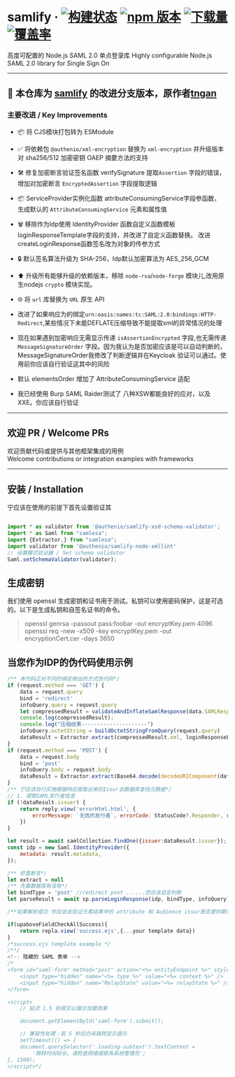 # samlify &middot; [![构建状态](https://img.shields.io/circleci/build/github/tngan/samlify?style=for-the-badge&logo=circleci)](https://app.circleci.com/pipelines/github/tngan/samlify) [![npm 版本](https://img.shields.io/npm/v/samlify.svg?style=for-the-badge&logo=npm)](https://www.npmjs.com/package/samlify) [![下载量](https://img.shields.io/npm/dm/samlify.svg?style=for-the-badge&logo=npm)](https://www.npmjs.com/package/samlify) [![覆盖率](https://img.shields.io/coveralls/tngan/samlify/master.svg?style=for-the-badge&logo=coveralls)](https://coveralls.io/github/tngan/samlify?branch=master)

高度可配置的 Node.js SAML 2.0 单点登录库
Highly configurable Node.js SAML 2.0 library for Single Sign On

---

## 🔄 本仓库为 [samlify](https://github.com/tngan/samlify) 的改进分支版本，原作者[tngan](https://github.com/tngan)

### 主要改进 / Key Improvements

- 📦 将 CJS模块打包转为 ESModule

- ✅ 将依赖包 `@authenio/xml-encryption` 替换为 `xml-encryption` 并升级版本对 sha256/512 加密密钥 OAEP 摘要方法的支持

- 🛠️ 修复加密断言验证签名函数 verifySignature 提取`Assertion` 字段的错误，增加对加密断言  `EncryptedAssertion` 字段提取逻辑

- 📦 ServiceProvider实例化函数 attributeConsumingService字段参函数， 生成默认的 `AttributeConsumingService` 元素和属性值

- 🗑️ 移除作为Idp使用 IdentityProvider 函数自定义函数模板loginResponseTemplate字段的支持，并改进了自定义函数替换。
  改进createLoginResponse函数签名改为对象的传参方式

- 🔒 默认签名算法升级为 SHA-256，Idp默认加密算法为 AES_256_GCM

- ⬆️ 升级所有能够升级的依赖版本，移除 `node-rsa`/`node-forge` 模块儿,改用原生nodejs `crypto` 模块实现。

- 🌐 将 `url` 库替换为 `URL` 原生 API
- 改进了如果响应为的绑定`urn:oasis:names:tc:SAML:2.0:bindings:HTTP-Redirect`,某些情况下未能DEFLATE压缩导致不能提取xml的异常情况的处理
- 现在如果遇到加密响应无需显示传递 `isAssertionEncrypted` 字段,也无需传递 `MessageSignatureOrder`
  字段。因为我认为是否加密应该是可以自动判断的，MessageSignatureOrder我修改了判断逻辑并在Keycloak 验证可以通过。使用前你应该自行验证这其中的风险
- 默认 elementsOrder 增加了 AttributeConsumingService 适配
- 我已经使用 Burp SAML Raider测试了 八种XSW都能良好的应对，以及XXE。你应该自行验证

---

## 欢迎 PR / Welcome PRs

欢迎贡献代码或提供与其他框架集成的用例  
Welcome contributions or integration examples with frameworks

---

## 安装 / Installation
宁应该在使用的前提下首先设置验证其
```js

import * as validator from '@authenio/samlify-xsd-schema-validator';
import * as Saml from "samlesa";
import {Extractor,} from "samlesa";
import validator from '@authenio/samlify-node-xmllint'
// 设置模式验证器 / Set schema validator
Saml.setSchemaValidator(validator);


```

## 生成密钥

我们使用 openssl 生成密钥和证书用于测试。私钥可以使用密码保护，这是可选的。以下是生成私钥和自签名证书的命令。

> openssl genrsa -passout pass:foobar -out encryptKey.pem 4096
> openssl req -new -x509 -key encryptKey.pem -out encryptionCert.cer -days 3650

## 当您作为IDP的伪代码使用示例

```js
/** 本代码正对不同的绑定做出的方式伪代码*/
if (request.method === 'GET') {
	data = request.query
	bind = 'redirect'
	infoQuery.query = request.query
	let compressedResult = validateAndInflateSamlResponse(data.SAMLResponse)
	console.log(compressedResult);
	console.log("压缩结果---------------------")
	infoQuery.octetString = buildOctetStringFromQuery(request.query)
	dataResult = Extractor.extract(compressedResult.xml, loginResponseFields);
}
if (request.method === 'POST') {
	data = request.body
	bind = 'post'
	infoQuery.body = request.body
	dataResult = Extractor.extract(Base64.decode(decodeURIComponent(data.SAMLResponse)), loginResponseFields)
}
/** 宁应该自行实施根据响应提取出来的Issur去数据库查找元数据*/
// 1. 提取SAML发行者信息
if (!dataResult.issuer) {
	return reply.view('errorHtml.html', {
		errorMessage: `无效的发行者`, errorCode: StatusCode?.Responder, requestId: ""
	})
}

let result = await samlCollection.findOne({issuer:dataResult.issuer});
const idp = new Saml.IdentityProvider({
	metadata: result.metadata,
});

/** 检查断言*/
let extract = null
/** 先看数据库有没有*/
let bindType = 'post' //redirect post ......您应该自定判断 
let parseResult = await sp.parseLoginResponse(idp, bindType, infoQuery)

/**如果解析成功 你应该去验证元素结果中的 attribute 和 Audience issur是否是你期待的  inResponseTo检查  是否有必须的属性没有 都需要您进行严密的的考察 */

if(upaboveFieldCheckAllSuccess){
	return repla.view('success.ejs',{...your template data})
}
/*success.ejs template example */
/**/
<!-- 隐藏的 SAML 表单 -->
/*
<form id="saml-form" method="post" action="<%= entityEndpoint %>" style="display: none;">
	<input type="hidden" name="<%= type %>" value="<%= context %>" />
	<input type="hidden" name="RelayState" value="<%= relayState %>" />
</form>

<script>
	// 延迟 1.5 秒提交以展示加载效果

	document.getElementById('saml-form').submit();

	// 兼容性处理：若 5 秒后仍未跳转显示提示
	setTimeout(() => {
	document.querySelector('.loading-subtext').textContent =
		'跳转时间较长，请检查网络或联系系统管理员';
}, 1500);
</script>*/

```
